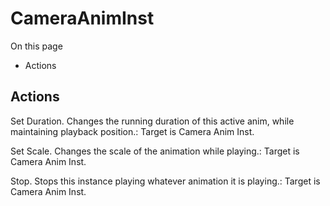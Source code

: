 # CameraAnimInst

On this page 

  * Actions





## Actions

Set Duration. Changes the running duration of this active anim, while maintaining playback position.: Target is Camera Anim Inst.

Set Scale. Changes the scale of the animation while playing.: Target is Camera Anim Inst.

Stop. Stops this instance playing whatever animation it is playing.: Target is Camera Anim Inst.

